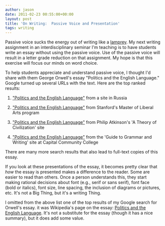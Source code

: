 ```yaml
---
author: jason
date: 2011-02-23 00:55:00+00:00
layout: post
title: 'On Writing:  Passive Voice and Presentation'
tags: writing
---
```


Passive voice sucks the energy out of writing like a <a href="http://www.google.com/images?q=lamprey&amp;hl=en&amp;client=safari&amp;rls=en&amp;prmd=ivns&amp;source=lnms&amp;tbs=isch:1&amp;ei=6xFkTei3E8KB8gbO8PThCw&amp;sa=X&amp;oi=mode_link&amp;ct=mode&amp;cd=2&amp;ved=0CBIQ_AUoAQ&amp;biw=1070&amp;bih=682">lamprey</a>.  My next writing assignment in an interdisciplinary seminar I'm teaching is to have students write an essay without using the passive voice.  Use of the passive voice will result in a letter grade reduction on that assignment.  My hope is that this exercise will focus our minds on word choice.

To help students appreciate and understand passive voice, I thought I'd share with them George Orwell's essay "Politics and the English Language."  Google turned up several URLs with the text.  Here are the top ranked results:


  1. ["Politics and the English Language"](http://www.orwell.ru/library/essays/politics/english/e_polit) from a site in Russia


  2. ["Politics and the English Language"](http://mla.stanford.edu/Politics_&_English_language.pdf) from Stanford's Master of Liberal Arts program


  3. ["Politics and the English Language"](http://www.ourcivilisation.com/decline/orwell1.htm) from Philip Atkinson's 'A Theory of Civilization' site


  4. ["Politics and the English Language"](http://grammar.ccc.commnet.edu/grammar/composition/orwell.htm) from the 'Guide to Grammar and Writing' site at Capital Community College


There are many more search results that also lead to full-text copies of this essay.

If you look at these presentations of the essay, it becomes pretty clear that _how_ the essay is presented makes a difference to the reader.  Some are easier to read than others.  Once a person understands this, they start making rational decisions about font (e.g., serif or sans serif), font face (bold or italics), font size, line spacing, the inclusion of diagrams or pictures, etc.  It's not a Big Thing, but it's a writing Thing.

I omitted from the above list one of the top results of my Google search for Orwell's essay.  it was Wikipedia's page on the essay:  [Politics and the English Language](http://en.wikipedia.org/wiki/Politics_and_the_English_Language).  It's not a substitute for the essay (though it has a nice summary), but it does add some value.
